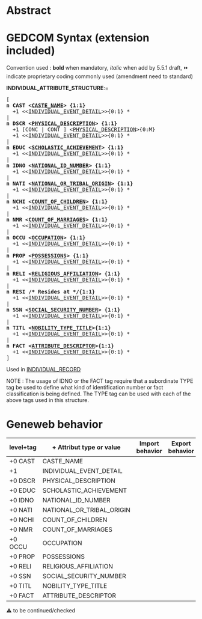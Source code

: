 ﻿# Abstract


# GEDCOM Syntax (extension included)
Convention used : **bold** when mandatory, _italic_ when add by 5.5.1 draft, &#x23E9; indicate proprietary coding commonly used (amendment need to standard)<br />

**INDIVIDUAL_ATTRIBUTE_STRUCTURE**:=
<pre>
[
<b>n CAST &lt;<a href=Ged.CASTE_NAME.md>CASTE_NAME</a>&gt; {1:1}</b>
  +1 &lt;&lt;<a href=Ged.INDIVIDUAL_EVENT_DETAIL.md>INDIVIDUAL_EVENT_DETAIL</a>&gt;&gt;{0:1} *
|
<b>n DSCR &lt;<a href=Ged.PHYSICAL_DESCRIPTION.md>PHYSICAL_DESCRIPTION</a>&gt; {1:1}</b>
  +1 [CONC | CONT ] &lt;<a href=Ged.PHYSICAL_DESCRIPTION.md>PHYSICAL_DESCRIPTION</a>&gt;{0:M}
  +1 &lt;&lt;<a href=Ged.INDIVIDUAL_EVENT_DETAIL.md>INDIVIDUAL_EVENT_DETAIL</a>&gt;&gt;{0:1} *
|
<b>n EDUC &lt;<a href=Ged.SCHOLASTIC_ACHIEVEMENT.md>SCHOLASTIC_ACHIEVEMENT</a>&gt; {1:1}</b>
  +1 &lt;&lt;<a href=Ged.INDIVIDUAL_EVENT_DETAIL.md>INDIVIDUAL_EVENT_DETAIL</a>&gt;&gt;{0:1} *
|
<b>n IDNO &lt;<a href=Ged.NATIONAL_ID_NUMBER.md>NATIONAL_ID_NUMBER</a>&gt; {1:1}</b>
  +1 &lt;&lt;<a href=Ged.INDIVIDUAL_EVENT_DETAIL.md>INDIVIDUAL_EVENT_DETAIL</a>&gt;&gt;{0:1} *
|
<b>n NATI &lt;<a href=Ged.NATIONAL_OR_TRIBAL_ORIGIN.md>NATIONAL_OR_TRIBAL_ORIGIN</a>&gt; {1:1}</b>
  +1 &lt;&lt;<a href=Ged.INDIVIDUAL_EVENT_DETAIL.md>INDIVIDUAL_EVENT_DETAIL</a>&gt;&gt;{0:1} *
|
<b>n NCHI &lt;<a href=Ged.COUNT_OF_CHILDREN.md>COUNT_OF_CHILDREN</a>&gt; {1:1}</b>
  +1 &lt;&lt;<a href=Ged.INDIVIDUAL_EVENT_DETAIL.md>INDIVIDUAL_EVENT_DETAIL</a>&gt;&gt;{0:1} *
|
<b>n NMR &lt;<a href=Ged.COUNT_OF_MARRIAGES.md>COUNT_OF_MARRIAGES</a>&gt; {1:1}</b>
  +1 &lt;&lt;<a href=Ged.INDIVIDUAL_EVENT_DETAIL.md>INDIVIDUAL_EVENT_DETAIL</a>&gt;&gt;{0:1} *
|
<b>n OCCU &lt;<a href=Ged.OCCUPATION.md>OCCUPATION</a>&gt; {1:1}</b>
  +1 &lt;&lt;<a href=Ged.INDIVIDUAL_EVENT_DETAIL.md>INDIVIDUAL_EVENT_DETAIL</a>&gt;&gt;{0:1} *
|
<b>n PROP &lt;<a href=Ged.POSSESSIONS.md>POSSESSIONS</a>&gt; {1:1}</b>
  +1 &lt;&lt;<a href=Ged.INDIVIDUAL_EVENT_DETAIL.md>INDIVIDUAL_EVENT_DETAIL</a>&gt;&gt;{0:1} *
|
<b>n RELI &lt;<a href=Ged.RELIGIOUS_AFFILIATION.md>RELIGIOUS_AFFILIATION</a>&gt; {1:1}</b>
  +1 &lt;&lt;<a href=Ged.INDIVIDUAL_EVENT_DETAIL.md>INDIVIDUAL_EVENT_DETAIL</a>&gt;&gt;{0:1} *
|
<b>n RESI /* Resides at */{1:1}</b>
  +1 &lt;&lt;<a href=Ged.INDIVIDUAL_EVENT_DETAIL.md>INDIVIDUAL_EVENT_DETAIL</a>&gt;&gt;{0:1} *
|
<b>n SSN &lt;<a href=Ged.SOCIAL_SECURITY_NUMBER.md>SOCIAL_SECURITY_NUMBER</a>&gt; {1:1}</b>
  +1 &lt;&lt;<a href=Ged.INDIVIDUAL_EVENT_DETAIL.md>INDIVIDUAL_EVENT_DETAIL</a>&gt;&gt;{0:1} *
|
<b>n TITL &lt;<a href=Ged.NOBILITY_TYPE_TITLE.md>NOBILITY_TYPE_TITLE</a>&gt;{1:1}</b>
  +1 &lt;&lt;<a href=Ged.INDIVIDUAL_EVENT_DETAIL.md>INDIVIDUAL_EVENT_DETAIL</a>&gt;&gt;{0:1} *
|
<b>n FACT &lt;<a href=Ged.ATTRIBUTE_DESCRIPTOR.md>ATTRIBUTE_DESCRIPTOR</a>&gt;{1:1}</b>
  +1 &lt;&lt;<a href=Ged.INDIVIDUAL_EVENT_DETAIL.md>INDIVIDUAL_EVENT_DETAIL</a>&gt;&gt;{0:1} *
]
</pre>
Used in <a href=Ged.INDIVIDUAL_RECORD.md>INDIVIDUAL_RECORD</a><br />


NOTE : The usage of IDNO or the FACT tag require that a subordinate TYPE tag be used to define
what kind of identification number or fact classification is being defined.  The TYPE tag can be used
with each of the above tags used in this structure.
# Geneweb behavior

level+tag  | + Attribut type or value | Import behavior | Export behavior  | Comment 
---------- | ------------- | :---------------: | :-----------------:| -----------
+0 CAST | CASTE_NAME | | |
+1  | INDIVIDUAL_EVENT_DETAIL | | |
+0 DSCR | PHYSICAL_DESCRIPTION | | |
+0 EDUC | SCHOLASTIC_ACHIEVEMENT | | |
+0 IDNO | NATIONAL_ID_NUMBER | | |
+0 NATI | NATIONAL_OR_TRIBAL_ORIGIN | | |
+0 NCHI | COUNT_OF_CHILDREN | | |
+0 NMR | COUNT_OF_MARRIAGES | | |
+0 OCCU | OCCUPATION | | |
+0 PROP | POSSESSIONS | | |
+0 RELI | RELIGIOUS_AFFILIATION | | |
+0 SSN | SOCIAL_SECURITY_NUMBER | | |
+0 TITL | NOBILITY_TYPE_TITLE | | |
+0 FACT | ATTRIBUTE_DESCRIPTOR | | |

:warning: to be continued/checked

